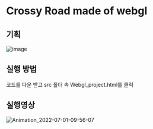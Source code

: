# Crossy Road made of webgl
## 기획
![image](https://user-images.githubusercontent.com/67679972/176801503-7dea978d-9e7f-47ca-b3c2-96d5743c244e.png)

## 실행 방법
코드를 다운 받고  src 폴더 속 Webgl_project.html를 클릭


## 실행영상
![Animation_2022-07-01-09-56-07](https://user-images.githubusercontent.com/67679972/176801864-6e836a37-344f-4ea5-b1c8-06c6961ff3ef.gif)